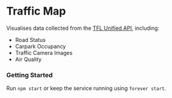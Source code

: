 # Traffic Map

Visualises data collected from the [TFL Unified API](https://api.tfl.gov.uk/), including:

* Road Status
* Carpark Occupancy
* Traffic Camera Images
* Air Quality

### Getting Started

Run `npm start` or keep the service running using `forever start`.
